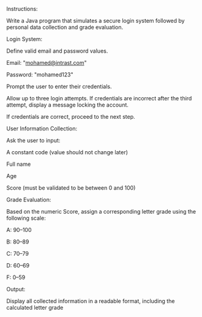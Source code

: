 Instructions: 

Write a Java program that simulates a secure login system followed by personal data collection and grade evaluation. 

 

Login System: 

Define valid email and password values. 

Email: "mohamed@intrast.com" 

Password: "mohamed123" 

Prompt the user to enter their credentials. 

Allow up to three login attempts. If credentials are incorrect after the third attempt, display a message locking the account. 

If credentials are correct, proceed to the next step. 

User Information Collection: 

Ask the user to input:  

A constant code (value should not change later) 

Full name 

Age 

Score (must be validated to be between 0 and 100) 

Grade Evaluation: 

Based on the numeric Score, assign a corresponding letter grade using the following scale:  

A: 90–100 

B: 80–89 

C: 70–79 

D: 60–69 

F: 0–59 

Output: 

Display all collected information in a readable format, including the calculated letter grade
